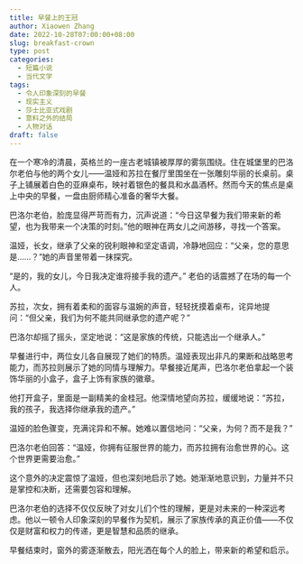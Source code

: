 ```yaml
---
title: 早餐上的王冠
author: Xiaowen Zhang
date: 2022-10-28T07:00:00+08:00
slug: breakfast-crown
type: post
categories:
  - 短篇小说
  - 当代文学
tags:
  - 令人印象深刻的早餐
  - 现实主义
  - 莎士比亚式戏剧
  - 意料之外的结局
  - 人物对话
draft: false
---
```


在一个寒冷的清晨，英格兰的一座古老城镇被厚厚的雾氛围绕。住在城堡里的巴洛尔老伯与他的两个女儿——温娅和苏拉在餐厅里围坐在一张雕刻华丽的长桌前。桌子上铺展着白色的亚麻桌布，映衬着银色的餐具和水晶酒杯。然而今天的焦点是桌上中央的早餐，一盘由厨师精心准备的奢华大餐。

巴洛尔老伯，脸庞显得严苛而有力，沉声说道：“今日这早餐为我们带来新的希望，也为我带来一个决策的时刻。”他的眼神在两女儿之间游移，寻找一个答案。

温娅，长女，继承了父亲的锐利眼神和坚定语调，冷静地回应：“父亲，您的意思是……？”她的声音里带着一抹探究。

“是的，我的女儿，今日我决定谁将接手我的遗产。” 老伯的话震撼了在场的每一个人。 

苏拉，次女，拥有着柔和的面容与温婉的声音，轻轻抚摸着桌布，诧异地提问：“但父亲，我们为何不能共同继承您的遗产呢？”

巴洛尔却摇了摇头，坚定地说：“这是家族的传统，只能选出一个继承人。”

早餐进行中，两位女儿各自展现了她们的特质。温娅表现出非凡的果断和战略思考能力，而苏拉则展示了她的同情与理解力。早餐接近尾声，巴洛尔老伯拿起一个装饰华丽的小盒子，盒子上饰有家族的徽章。

他打开盒子，里面是一副精美的金桂冠。他深情地望向苏拉，缓缓地说：“苏拉，我的孩子，我选择你继承我的遗产。”

温娅的脸色骤变，充满诧异和不解。她难以置信地问：“父亲，为何？而不是我？”

巴洛尔老伯回答：“温娅，你拥有征服世界的能力，而苏拉拥有治愈世界的心。这个世界更需要治愈。” 

这个意外的决定震惊了温娅，但也深刻地启示了她。她渐渐地意识到，力量并不只是掌控和决断，还需要包容和理解。

巴洛尔老伯的选择不仅仅反映了对女儿们个性的理解，更是对未来的一种深远考虑。他以一顿令人印象深刻的早餐作为契机，展示了家族传承的真正价值——不仅仅是财富和权力的传递，更是智慧和品质的继承。

早餐结束时，窗外的雾逐渐散去，阳光洒在每个人的脸上，带来新的希望和启示。